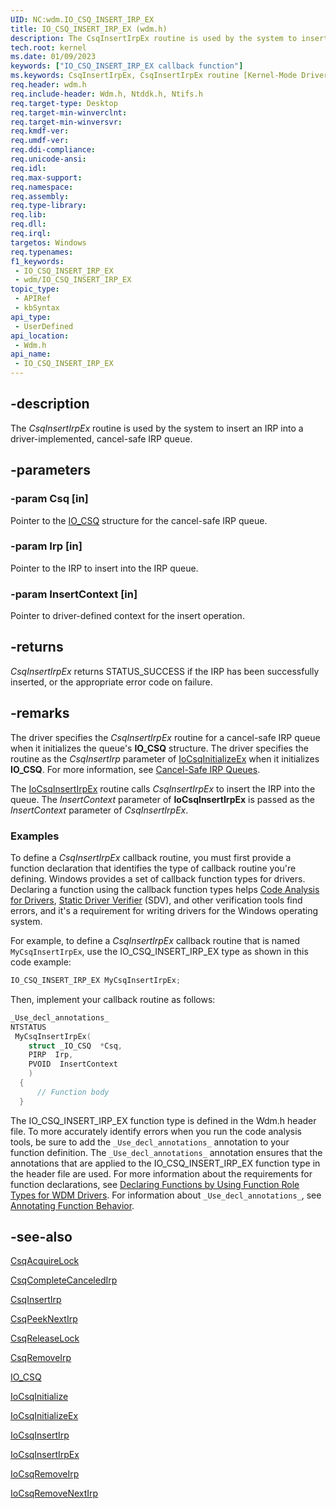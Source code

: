 ```yaml
---
UID: NC:wdm.IO_CSQ_INSERT_IRP_EX
title: IO_CSQ_INSERT_IRP_EX (wdm.h)
description: The CsqInsertIrpEx routine is used by the system to insert an IRP into a driver-implemented, cancel-safe IRP queue.
tech.root: kernel
ms.date: 01/09/2023
keywords: ["IO_CSQ_INSERT_IRP_EX callback function"]
ms.keywords: CsqInsertIrpEx, CsqInsertIrpEx routine [Kernel-Mode Driver Architecture], DrvrRtns_8914d2b4-6049-4d81-8f5f-4458b8bff2ed.xml, IO_CSQ_INSERT_IRP_EX, kernel.csqinsertirpex, wdm/CsqInsertIrpEx
req.header: wdm.h
req.include-header: Wdm.h, Ntddk.h, Ntifs.h
req.target-type: Desktop
req.target-min-winverclnt: 
req.target-min-winversvr: 
req.kmdf-ver: 
req.umdf-ver: 
req.ddi-compliance: 
req.unicode-ansi: 
req.idl: 
req.max-support: 
req.namespace: 
req.assembly: 
req.type-library: 
req.lib: 
req.dll: 
req.irql: 
targetos: Windows
req.typenames: 
f1_keywords:
 - IO_CSQ_INSERT_IRP_EX
 - wdm/IO_CSQ_INSERT_IRP_EX
topic_type:
 - APIRef
 - kbSyntax
api_type:
 - UserDefined
api_location:
 - Wdm.h
api_name:
 - IO_CSQ_INSERT_IRP_EX
---
```


## -description

The *CsqInsertIrpEx* routine is used by the system to insert an IRP into a driver-implemented, cancel-safe IRP queue.

## -parameters

### -param Csq [in]

Pointer to the [IO_CSQ](/windows-hardware/drivers/kernel/eprocess) structure for the cancel-safe IRP queue.

### -param Irp [in]

Pointer to the IRP to insert into the IRP queue.

### -param InsertContext [in]

Pointer to driver-defined context for the insert operation.

## -returns

*CsqInsertIrpEx* returns STATUS_SUCCESS if the IRP has been successfully inserted, or the appropriate error code on failure.

## -remarks

The driver specifies the *CsqInsertIrpEx* routine for a cancel-safe IRP queue when it initializes the queue's **IO_CSQ** structure. The driver specifies the routine as the *CsqInsertIrp* parameter of [IoCsqInitializeEx](/windows-hardware/drivers/ddi/wdm/nf-wdm-iocsqinitializeex) when it initializes **IO_CSQ**. For more information, see [Cancel-Safe IRP Queues](/windows-hardware/drivers/kernel/cancel-safe-irp-queues).

The [IoCsqInsertIrpEx](/windows-hardware/drivers/ddi/wdm/nf-wdm-iocsqinsertirpex) routine calls *CsqInsertIrpEx* to insert the IRP into the queue. The *InsertContext* parameter of **IoCsqInsertIrpEx** is passed as the *InsertContext* parameter of *CsqInsertIrpEx*.

### Examples

To define a *CsqInsertIrpEx* callback routine, you must first provide a function declaration that identifies the type of callback routine you're defining. Windows provides a set of callback function types for drivers. Declaring a function using the callback function types helps [Code Analysis for Drivers](/windows-hardware/drivers/devtest/code-analysis-for-drivers), [Static Driver Verifier](/windows-hardware/drivers/devtest/static-driver-verifier) (SDV), and other verification tools find errors, and it's a requirement for writing drivers for the Windows operating system.

For example, to define a *CsqInsertIrpEx* callback routine that is named `MyCsqInsertIrpEx`, use the IO_CSQ_INSERT_IRP_EX type as shown in this code example:

```cpp
IO_CSQ_INSERT_IRP_EX MyCsqInsertIrpEx;
```

Then, implement your callback routine as follows:

```cpp
_Use_decl_annotations_
NTSTATUS
 MyCsqInsertIrpEx(
    struct _IO_CSQ  *Csq,
    PIRP  Irp,
    PVOID  InsertContext
    )
  {
      // Function body
  }
```

The IO_CSQ_INSERT_IRP_EX function type is defined in the Wdm.h header file. To more accurately identify errors when you run the code analysis tools, be sure to add the `_Use_decl_annotations_` annotation to your function definition. The `_Use_decl_annotations_` annotation ensures that the annotations that are applied to the IO_CSQ_INSERT_IRP_EX function type in the header file are used. For more information about the requirements for function declarations, see [Declaring Functions by Using Function Role Types for WDM Drivers](/windows-hardware/drivers/devtest/declaring-functions-using-function-role-types-for-wdm-drivers). For information about `_Use_decl_annotations_`, see [Annotating Function Behavior](/visualstudio/code-quality/annotating-function-behavior).

## -see-also

[CsqAcquireLock](/windows-hardware/drivers/ddi/wdm/nc-wdm-io_csq_acquire_lock)

[CsqCompleteCanceledIrp](/windows-hardware/drivers/ddi/wdm/nc-wdm-io_csq_complete_canceled_irp)

[CsqInsertIrp](/windows-hardware/drivers/ddi/wdm/nc-wdm-io_csq_insert_irp)

[CsqPeekNextIrp](/windows-hardware/drivers/ddi/wdm/nc-wdm-io_csq_peek_next_irp)

[CsqReleaseLock](/windows-hardware/drivers/ddi/wdm/nc-wdm-io_csq_release_lock)

[CsqRemoveIrp](/windows-hardware/drivers/ddi/wdm/nc-wdm-io_csq_remove_irp)

[IO_CSQ](/windows-hardware/drivers/kernel/eprocess)

[IoCsqInitialize](/windows-hardware/drivers/ddi/wdm/nf-wdm-iocsqinitialize)

[IoCsqInitializeEx](/windows-hardware/drivers/ddi/wdm/nf-wdm-iocsqinitializeex)

[IoCsqInsertIrp](/windows-hardware/drivers/ddi/wdm/nf-wdm-iocsqinsertirp)

[IoCsqInsertIrpEx](/windows-hardware/drivers/ddi/wdm/nf-wdm-iocsqinsertirpex)

[IoCsqRemoveIrp](/windows-hardware/drivers/ddi/wdm/nf-wdm-iocsqremoveirp)

[IoCsqRemoveNextIrp](/windows-hardware/drivers/ddi/wdm/nf-wdm-iocsqremovenextirp)

